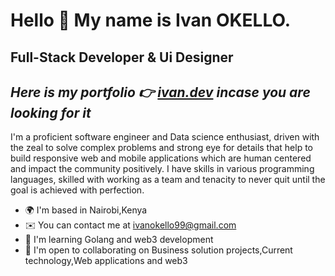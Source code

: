
Hello 👋 My name is Ivan OKELLO.
===========================

Full-Stack Developer & Ui Designer
-------------------------------
## ***Here is my portfolio 👉 [ivan.dev](https://ivan-omega.vercel.app) incase you are looking for it***

I'm a proficient software engineer and Data science enthusiast, driven with the zeal to solve complex problems and strong eye for details that help to build responsive web and mobile applications which are human centered and impact the community positively. I have skills in various programming languages, skilled with working as a team and tenacity to never quit until the goal is achieved with perfection.

* 🌍  I'm based in Nairobi,Kenya
* ✉️  You can contact me at [ivanokello99@gmail.com](mailto:ivanokello99@gmail.com)
* 🧠  I'm learning Golang and  web3 development
* 🤝  I'm open to collaborating on Business solution projects,Current technology,Web applications and web3

